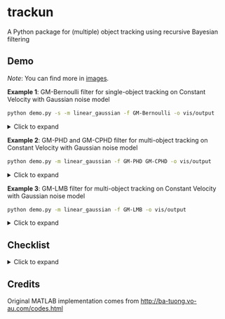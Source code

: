 # trackun

A Python package for (multiple) object tracking using recursive Bayesian filtering

## **Demo**

*Note*: You can find more in [images](images).

**Example 1**: GM-Bernoulli filter for single-object tracking on Constant Velocity with Gaussian noise model

```bash
python demo.py -s -m linear_gaussian -f GM-Bernoulli -o vis/output
```

<details>
  <summary>Click to expand</summary>

![Examples of GM-Bernoulli filter](images/gms-bernoulli.gif)

</details>

**Example 2**: GM-PHD and GM-CPHD filter for multi-object tracking on Constant Velocity with Gaussian noise model

```bash
python demo.py -m linear_gaussian -f GM-PHD GM-CPHD -o vis/output
```

<details>
  <summary>Click to expand</summary>

![Examples of GM-PHD and GM-CPHD filter](images/gms-phd-cphd.gif)

</details>

**Example 3**: GM-LMB filter for multi-object tracking on Constant Velocity with Gaussian noise model

```bash
python demo.py -m linear_gaussian -f GM-LMB -o vis/output
```

<details>
  <summary>Click to expand</summary>

![Examples of GM-PHD and GM-CPHD filter](images/gms-lmb.gif)

</details>

## **Checklist**

<details>
  <summary>Click to expand</summary>

### **Filters**

<details>
  <summary>Click to expand</summary>

- [ ] Single Object
  - [ ] Kalman Filter (GMS)
  - [ ] Particle Filter (SMC)
  - [ ] Extended Kalman Filter (EKF)
  - [ ] Unscented Kalman Filter (UKF)
- [ ] Bernoulli
  - [x] Kalman Filter (GMS)
  - [ ] Particle Filter (SMC)
  - [ ] Extended Kalman Filter (EKF)
  - [ ] Unscented Kalman Filter (UKF)
- [ ] Probability Hypothesis Density (PHD)
  - [x] Kalman Filter (GMS)
  - [ ] Particle Filter (SMC)
  - [ ] Extended Kalman Filter (EKF)
  - [ ] Unscented Kalman Filter (UKF)
- [ ] Cardinalized Probability Hypothesis Density (CPHD)
  - [x] Kalman Filter (GMS)
  - [ ] Particle Filter (SMC)
  - [ ] Extended Kalman Filter (EKF)
  - [ ] Unscented Kalman Filter (UKF)
- [ ] Robust Probability Hypothesis Density (PHD)
  - [ ] Unknown clutter (Lambda-CPHD)
    - [ ] Kalman Filter (GMS)
    - [ ] Particle Filter (SMC)
    - [ ] Extended Kalman Filter (EKF)
    - [ ] Unscented Kalman Filter (UKF)
  - [ ] Unknown detection probability (pD-CPHD)
    - [ ] Kalman Filter (GMS)
    - [ ] Particle Filter (SMC)
    - [ ] Extended Kalman Filter (EKF)
    - [ ] Unscented Kalman Filter (UKF)
  - [ ] Unknown clutter rate and detection probability
    - [ ] Kalman Filter (GMS)
    - [ ] Particle Filter (SMC)
    - [ ] Extended Kalman Filter (EKF)
    - [ ] Unscented Kalman Filter (UKF)
- [ ] Cardinality Balanced Multi-target Multi-Bernoulli (CBMeMBer)
  - [ ] Kalman Filter (GMS)
  - [ ] Particle Filter (SMC)
  - [ ] Extended Kalman Filter (EKF)
  - [ ] Unscented Kalman Filter (UKF)
- [ ] Generalized Labeled Multi-Bernoulli (GLMB)
  - [x] Kalman Filter (GMS)
  - [ ] Particle Filter (SMC)
  - [ ] Extended Kalman Filter (EKF)
  - [ ] Unscented Kalman Filter (UKF)
- [ ] Labeled Multi-Bernoulli (LMB)
  - [x] Kalman Filter (GMS)
  - [ ] Particle Filter (SMC)
  - [ ] Extended Kalman Filter (EKF)
  - [ ] Unscented Kalman Filter (UKF)
  
</details>

### **Models**

<details>
  <summary>Click to expand</summary>

#### Motion model

- [ ] Linear Gaussian
  - [x] Constant velocity
- [ ] Non-Linear Gaussian
  - [x] Coordinated turn (CT)

#### Measurement model

- [ ] Linear Gaussian
  - [x] Cartesian coordinate
- [ ] Non-Linear
  - [x] Bearing/Polar coordinate

#### Other models

- [ ] Birth model
  - [x] Multi-Bernoulli Gaussian
  - [x] Multi-Bernoulli Gaussian Mixture
- [ ] Detection model
  - [x] Constant probability
  - [x] Bearing Gaussian
- [ ] Survival model
  - [x] Constant probability
- [ ] Clutter model
  - [x] Uniform clutter
  
</details>

### **Metrics**

- [x] OSPA
- [ ] OSPA2

### **Utility**

- [ ] Examples and Visualization
- [ ] Benchmarking
- [ ] Optimization (consider memory-speed tradeoffs, JIT,...)
- [ ] System design and folder structure
- [ ] Testing

</details>

## **Credits**

Original MATLAB implementation comes from http://ba-tuong.vo-au.com/codes.html
